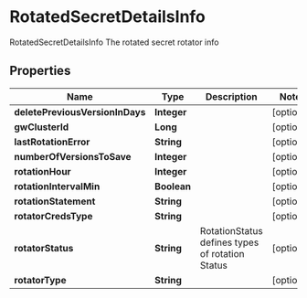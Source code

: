 

# RotatedSecretDetailsInfo

RotatedSecretDetailsInfo The rotated secret rotator info

## Properties

Name | Type | Description | Notes
------------ | ------------- | ------------- | -------------
**deletePreviousVersionInDays** | **Integer** |  |  [optional]
**gwClusterId** | **Long** |  |  [optional]
**lastRotationError** | **String** |  |  [optional]
**numberOfVersionsToSave** | **Integer** |  |  [optional]
**rotationHour** | **Integer** |  |  [optional]
**rotationIntervalMin** | **Boolean** |  |  [optional]
**rotationStatement** | **String** |  |  [optional]
**rotatorCredsType** | **String** |  |  [optional]
**rotatorStatus** | **String** | RotationStatus defines types of rotation Status |  [optional]
**rotatorType** | **String** |  |  [optional]



